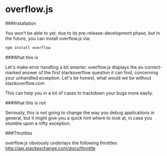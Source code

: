 overflow.js
===========

###Installation

You won't be able to yet, due to its pre-release-development phase, but in the future, you can install overflow.js via:

```javascript
npm install overflow
```

###What this is

Let's make error handling a bit smarter. overflow.js displays the as-correct-marked answer of the first stackoverflow question it can find, concerning your unhandled ecxeption. Let's be honest, what would we be without stackoverflow.com

This can help you in a lot of cases to trackdown your bugs more easily.

###What this is not

Seriously, this is not going to change the way you debug applications in general, but it might give you a quick hint where to look at, in case you stumble upon a nifty exception.

###Throttles

overflow.js obviously underlays the following throttles http://api.stackexchange.com/docs/throttle
